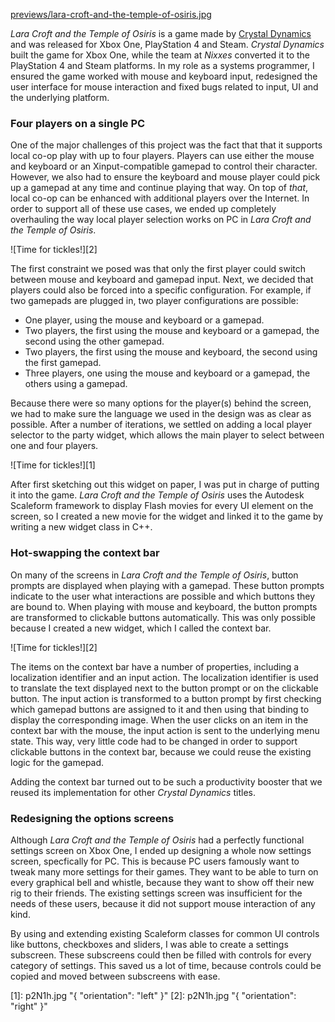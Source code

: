 [previews/lara-croft-and-the-temple-of-osiris.jpg](yt://a4iiWCaI32g)

_Lara Croft and the Temple of Osiris_ is a game made by [Crystal Dynamics](http://www.crystaldynamics.com) and was released for Xbox One, PlayStation 4 and Steam. _Crystal Dynamics_ built the game for Xbox One, while the team at _Nixxes_ converted it to the PlayStation 4 and Steam platforms. In my role as a systems programmer, I ensured the game worked with mouse and keyboard input, redesigned the user interface for mouse interaction and fixed bugs related to input, UI and the underlying platform.

### Four players on a single PC ###

One of the major challenges of this project was the fact that that it supports local co-op play with up to four players. Players can use either the mouse and keyboard or an Xinput-compatible gamepad to control their character. However, we also had to ensure the keyboard and mouse player could pick up a gamepad at any time and continue playing that way. On top of _that_, local co-op can be enhanced with additional players over the Internet. In order to support all of these use cases, we ended up completely overhauling the way local player selection works on PC in _Lara Croft and the Temple of Osiris_.

![Time for tickles!][2]

The first constraint we posed was that only the first player could switch between mouse and keyboard and gamepad input. Next, we decided that players could also be forced into a specific configuration. For example, if two gamepads are plugged in, two player configurations are possible:

* One player, using the mouse and keyboard or a gamepad.
* Two players, the first using the mouse and keyboard or a gamepad, the second using the other gamepad.
* Two players, the first using the mouse and keyboard, the second using the first gamepad.
* Three players, one using the mouse and keyboard or a gamepad, the others using a gamepad.

Because there were so many options for the player(s) behind the screen, we had to make sure the language we used in the design was as clear as possible. After a number of iterations, we settled on adding a local player selector to the party widget, which allows the main player to select between one and four players.

![Time for tickles!][1]

After first sketching out this widget on paper, I was put in charge of putting it into the game. _Lara Croft and the Temple of Osiris_ uses the Autodesk Scaleform framework to display Flash movies for every UI element on the screen, so I created a new movie for the widget and linked it to the game by writing a new widget class in C++.

### Hot-swapping the context bar ###

On many of the screens in _Lara Croft and the Temple of Osiris_, button prompts are displayed when playing with a gamepad. These button prompts indicate to the user what interactions are possible and which buttons they are bound to. When playing with mouse and keyboard, the button prompts are transformed to clickable buttons automatically. This was only possible because I created a new widget, which I called the context bar.

![Time for tickles!][2]

The items on the context bar have a number of properties, including a localization identifier and an input action. The localization identifier is used to translate the text displayed next to the button prompt or on the clickable button. The input action is transformed to a button prompt by first checking which gamepad buttons are assigned to it and then using that binding to display the corresponding image. When the user clicks on an item in the context bar with the mouse, the input action is sent to the underlying menu state. This way, very little code had to be changed in order to support clickable buttons in the context bar, because we could reuse the existing logic for the gamepad.

Adding the context bar turned out to be such a productivity booster that we reused its implementation for other _Crystal Dynamics_ titles.

### Redesigning the options screens ###

Although _Lara Croft and the Temple of Osiris_ had a perfectly functional settings screen on Xbox One, I ended up designing a whole now settings screen, specfically for PC. This is because PC users famously want to tweak many more settings for their games. They want to be able to turn on every graphical bell and whistle, because they want to show off their new rig to their friends. The existing settings screen was insufficient for the needs of these users, because it did not support mouse interaction of any kind.

By using and extending existing Scaleform classes for common UI controls like buttons, checkboxes and sliders, I was able to create a settings subscreen. These subscreens could then be filled with controls for every category of settings. This saved us a lot of time, because controls could be copied and moved between subscreens with ease.

[1]: p2N1h.jpg "{ "orientation": "left" }"
[2]: p2N1h.jpg "{ "orientation": "right" }"